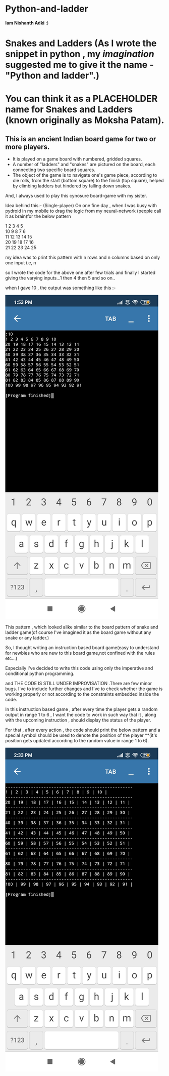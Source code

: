 # Python-and-ladder
**Iam Nishanth Adki** :) 
# Snakes and Ladders (As I wrote the snippet in python , my _imagination_ suggested me to give it the name -"Python and ladder".)
# You can think it as a PLACEHOLDER name for Snakes and Ladders (known originally as **Moksha Patam**).
## This is an ancient Indian board game for two or more players.
- It is played on a game board with numbered, gridded squares.
- A number of "ladders" and "snakes" are pictured on the board, each connecting two specific board squares.
- The object of the game is to navigate one's game piece, according to die rolls, from the start (bottom square) to the finish (top square), helped by 
  climbing ladders but hindered by falling down snakes.

And, I always used to play this cynosure board-game with my sister.

Idea behind this:-
(Single-player)
On one fine day , when I was busy with pydroid in my mobile to drag the logic from my neural-network (people call it as brain)for the below pattern

1 2 3 4 5 <br/>
10 9 8 7 6 <br/>
11 12 13 14 15 <br/>
20 19 18 17 16 <br/>
21 22 23 24 25 <br/>

my idea was to print this pattern with n rows and n columns based on only one input i.e, n

so I wrote the code for the above one after few trials and finally I started giving the varying inputs...1 then 4 then 5 and so on..

when I gave 10 , the output was something like this :- 

![image](https://github.com/Invincible-ni/Python-and-ladder/blob/master/Screenshot_2020-08-09-13-53-35-298_ru.iiec.pydroid3.jpg)

This pattern ,  which looked alike similar to the board pattern of snake and ladder game(of course I've imagined it as the board game without any snake or any ladder.)

So, I thought writing an instruction based board game(easy to understand for newbies who are new to this board game,not confined with the rules etc...)

Especially I've decided to write this code using only the imperative and conditional python programming.

and THE CODE IS STILL UNDER IMPROVISATION .There are few minor bugs. I've to include further changes and I've to check whether the game is working properly or not according to the constraints embedded inside the code.

In this instruction based game , after every time the player gets a random output in range 1 to 6 , I want the code to work in such way that it , along with the upcoming instruction , should display the status of the player.

For that , after every action , the code should print the below pattern and a special symbol should be used to denote the position of the player **(it's position gets updated according to the random value in range 1 to 6).

![image](https://github.com/Invincible-ni/Python-and-ladder/blob/master/Screenshot_2020-08-09-14-33-53-079_ru.iiec.pydroid3.jpg)


